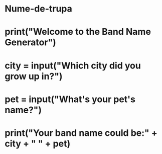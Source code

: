 # Nume-de-trupa
# print("Welcome to the Band Name Generator")
# city = input("Which city did you grow up in?")
# pet = input("What's your pet's name?")
# print("Your band name could be:" + city + " " + pet)
